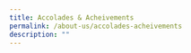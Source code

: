 ```yaml
---
title: Accolades & Acheivements
permalink: /about-us/accolades-acheivements
description: ""
---
```

